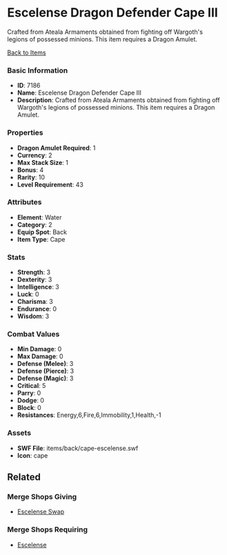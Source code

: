 # Escelense Dragon Defender Cape III

Crafted from Ateala Armaments obtained from fighting off Wargoth's legions of possessed minions. This item requires a Dragon Amulet.

[Back to Items](../items.md)

### Basic Information

- **ID**: 7186
- **Name**: Escelense Dragon Defender Cape III
- **Description**: Crafted from Ateala Armaments obtained from fighting off Wargoth&#039;s legions of possessed minions. This item requires a Dragon Amulet.

### Properties

- **Dragon Amulet Required**: 1
- **Currency**: 2
- **Max Stack Size**: 1
- **Bonus**: 4
- **Rarity**: 10
- **Level Requirement**: 43

### Attributes

- **Element**: Water
- **Category**: 2
- **Equip Spot**: Back
- **Item Type**: Cape

### Stats

- **Strength**: 3
- **Dexterity**: 3
- **Intelligence**: 3
- **Luck**: 0
- **Charisma**: 3
- **Endurance**: 0
- **Wisdom**: 3

### Combat Values

- **Min Damage**: 0
- **Max Damage**: 0
- **Defense (Melee)**: 3
- **Defense (Pierce)**: 3
- **Defense (Magic)**: 3
- **Critical**: 5
- **Parry**: 0
- **Dodge**: 0
- **Block**: 0
- **Resistances**: Energy,6,Fire,6,Immobility,1,Health,-1

### Assets

- **SWF File**: items/back/cape-escelense.swf
- **Icon**: cape

## Related

### Merge Shops Giving

- [Escelense Swap](../merge-shops/418-escelense-swap.md)

### Merge Shops Requiring

- [Escelense](../merge-shops/115-escelense.md)

